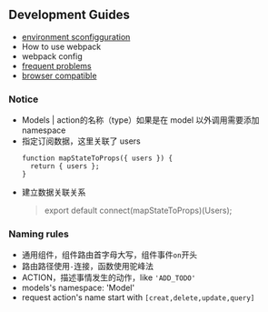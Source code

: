 ## Development Guides

* [environment sconfigguration][environment-sconfigguration]
* How to use webpack
* webpack config
* [frequent problems][issue]
* [browser compatible][browser-compatible]

### Notice
* Models | action的名称（type）如果是在 model 以外调用需要添加 namespace
* 指定订阅数据，这里关联了 users
  ````
  function mapStateToProps({ users }) {
    return { users };
  }
  ````
* 建立数据关联关系
  > export default connect(mapStateToProps)(Users);

### Naming rules
* 通用组件，组件路由首字母大写，组件事件`on`开头
* 路由路径使用`-`连接，函数使用驼峰法
* ACTION，描述事情发生的动作，like `'ADD_TODO'`
* models's namespace: 'Model'
* request action's name start with `[creat,delete,update,query]`

###
[environment-sconfigguration]:./01-environment-configuration.md
[issue]:./02-frequent-problems.md
[browser-compatible]:./06-browser-compatible.md
